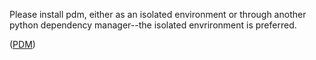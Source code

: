 Please install pdm, either as an isolated environment or through another python dependency manager--the isolated envrironment is preferred. 

([PDM](https://pdm.fming.dev/2.7/))
